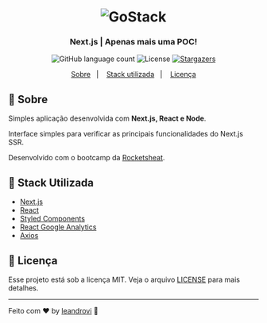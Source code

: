 <h1 align="center">
    <img alt="GoStack" src="https://camo.githubusercontent.com/1f8dec51cb01842d7bb7a7cd50ade17c75c5e3bd/68747470733a2f2f6173736574732e7a6569742e636f2f696d6167652f75706c6f61642f76313533383336313039312f7265706f7369746f726965732f6e6578742d6a732f6e6578742d6a732e706e67" />
</h1>

<h3 align="center">
  Next.js | Apenas mais uma POC!
</h3>

<p align="center">
  <img alt="GitHub language count" src="https://img.shields.io/github/languages/count/leandrovi/nextssr?color=%2304D361">

  <img alt="License" src="https://img.shields.io/badge/license-MIT-%2304D361">

  <a href="https://github.com/leandrovi/nextssr/stargazers">
    <img alt="Stargazers" src="https://img.shields.io/github/stars/leandrovi/nextssr?style=social">
  </a>
</p>

<p align="center">
  <a href="#rocket-sobre">Sobre</a>&nbsp;&nbsp;&nbsp;|&nbsp;&nbsp;&nbsp;
  <a href="#wrench-stack-utilizada">Stack utilizada</a>&nbsp;&nbsp;&nbsp;|&nbsp;&nbsp;&nbsp;
  <a href="#memo-licença">Licença</a>
</p>

## :rocket: Sobre

Simples aplicação desenvolvida com **Next.js, React e Node**.

Interface simples para verificar as principais funcionalidades do Next.js SSR.

Desenvolvido com o bootcamp da [Rocketsheat](https://github.com/Rocketseat).

## :wrench: Stack Utilizada

- [Next.js](https://nextjs.org/)
- [React](https://reactjs.org/)
- [Styled Components](https://nextjs.org/learn/basics/styling-components)
- [React Google Analytics](https://github.com/react-ga/react-ga)
- [Axios](https://github.com/axios/axios)

## :memo: Licença

Esse projeto está sob a licença MIT. Veja o arquivo [LICENSE](LICENSE.md) para mais detalhes.

---

Feito com ♥ by [leandrovi](https://github.com/leandrovi) :wave:
